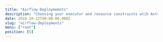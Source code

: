 ```yaml
---
title: "Airflow Deploymemnts"
description: "Choosing your executor and resource constraints wtih Astroomer."
date: 2018-10-12T00:00:00.000Z
slug: "airflow-deployments"
menu: ["root"]
position: [5]
---
```

